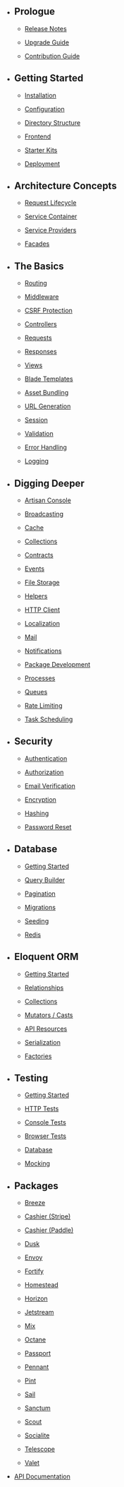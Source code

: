 - ## Prologue

    - [Release Notes](/docs/master/releases)

    - [Upgrade Guide](/docs/master/upgrade)

    - [Contribution Guide](/docs/master/contributions)


- ## Getting Started

    - [Installation](/docs/master/installation)

    - [Configuration](/docs/master/configuration)

    - [Directory Structure](/docs/master/structure)

    - [Frontend](/docs/master/frontend)

    - [Starter Kits](/docs/master/starter-kits)

    - [Deployment](/docs/master/deployment)


- ## Architecture Concepts

    - [Request Lifecycle](/docs/master/lifecycle)

    - [Service Container](/docs/master/container)

    - [Service Providers](/docs/master/providers)

    - [Facades](/docs/master/facades)


- ## The Basics

    - [Routing](/docs/master/routing)

    - [Middleware](/docs/master/middleware)

    - [CSRF Protection](/docs/master/csrf)

    - [Controllers](/docs/master/controllers)

    - [Requests](/docs/master/requests)

    - [Responses](/docs/master/responses)

    - [Views](/docs/master/views)

    - [Blade Templates](/docs/master/blade)

    - [Asset Bundling](/docs/master/vite)

    - [URL Generation](/docs/master/urls)

    - [Session](/docs/master/session)

    - [Validation](/docs/master/validation)

    - [Error Handling](/docs/master/errors)

    - [Logging](/docs/master/logging)


- ## Digging Deeper

    - [Artisan Console](/docs/master/artisan)

    - [Broadcasting](/docs/master/broadcasting)

    - [Cache](/docs/master/cache)

    - [Collections](/docs/master/collections)

    - [Contracts](/docs/master/contracts)

    - [Events](/docs/master/events)

    - [File Storage](/docs/master/filesystem)

    - [Helpers](/docs/master/helpers)

    - [HTTP Client](/docs/master/http-client)

    - [Localization](/docs/master/localization)

    - [Mail](/docs/master/mail)

    - [Notifications](/docs/master/notifications)

    - [Package Development](/docs/master/packages)

    - [Processes](/docs/master/processes)

    - [Queues](/docs/master/queues)

    - [Rate Limiting](/docs/master/rate-limiting)

    - [Task Scheduling](/docs/master/scheduling)


- ## Security

    - [Authentication](/docs/master/authentication)

    - [Authorization](/docs/master/authorization)

    - [Email Verification](/docs/master/verification)

    - [Encryption](/docs/master/encryption)

    - [Hashing](/docs/master/hashing)

    - [Password Reset](/docs/master/passwords)


- ## Database

    - [Getting Started](/docs/master/database)

    - [Query Builder](/docs/master/queries)

    - [Pagination](/docs/master/pagination)

    - [Migrations](/docs/master/migrations)

    - [Seeding](/docs/master/seeding)

    - [Redis](/docs/master/redis)


- ## Eloquent ORM

    - [Getting Started](/docs/master/eloquent)

    - [Relationships](/docs/master/eloquent-relationships)

    - [Collections](/docs/master/eloquent-collections)

    - [Mutators / Casts](/docs/master/eloquent-mutators)

    - [API Resources](/docs/master/eloquent-resources)

    - [Serialization](/docs/master/eloquent-serialization)

    - [Factories](/docs/master/eloquent-factories)


- ## Testing

    - [Getting Started](/docs/master/testing)

    - [HTTP Tests](/docs/master/http-tests)

    - [Console Tests](/docs/master/console-tests)

    - [Browser Tests](/docs/master/dusk)

    - [Database](/docs/master/database-testing)

    - [Mocking](/docs/master/mocking)


- ## Packages

    - [Breeze](/docs/master/starter-kits#laravel-breeze)

    - [Cashier (Stripe)](/docs/master/billing)

    - [Cashier (Paddle)](/docs/master/cashier-paddle)

    - [Dusk](/docs/master/dusk)

    - [Envoy](/docs/master/envoy)

    - [Fortify](/docs/master/fortify)

    - [Homestead](/docs/master/homestead)

    - [Horizon](/docs/master/horizon)

    - [Jetstream](https://jetstream.laravel.com)

    - [Mix](/docs/master/mix)

    - [Octane](/docs/master/octane)

    - [Passport](/docs/master/passport)

    - [Pennant](/docs/master/pennant)

    - [Pint](/docs/master/pint)

    - [Sail](/docs/master/sail)

    - [Sanctum](/docs/master/sanctum)

    - [Scout](/docs/master/scout)

    - [Socialite](/docs/master/socialite)

    - [Telescope](/docs/master/telescope)

    - [Valet](/docs/master/valet)


- [API Documentation](/api/master)

